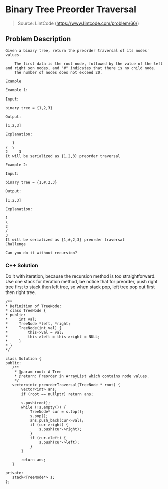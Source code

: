 # Binary Tree Preorder Traversal
> Source: LintCode (https://www.lintcode.com/problem/66/)
## Problem Description
```
Given a binary tree, return the preorder traversal of its nodes' values.

    The first data is the root node, followed by the value of the left and right son nodes, and "#" indicates that there is no child node.
    The number of nodes does not exceed 20.

Example

Example 1:

Input:

binary tree = {1,2,3}

Output:

[1,2,3]

Explanation:

   1
/  \
2     3
It will be serialized as {1,2,3} preorder traversal

Example 2:

Input:

binary tree = {1,#,2,3}

Output:

[1,2,3]

Explanation:

1
\
2
/
3
It will be serialized as {1,#,2,3} preorder traversal
Challenge

Can you do it without recursion?

```

 ### C++ Solution
Do it with iteration, because the recursion method is too straightforward. 
Use one stack for iteration method, be notice that for preorder, 
push right tree first to stack then left tree, so when stack pop, left tree pop out first then right tree.
 
 ```
 /**
 * Definition of TreeNode:
 * class TreeNode {
 * public:
 *     int val;
 *     TreeNode *left, *right;
 *     TreeNode(int val) {
 *         this->val = val;
 *         this->left = this->right = NULL;
 *     }
 * }
 */

class Solution {
public:
    /**
     * @param root: A Tree
     * @return: Preorder in ArrayList which contains node values.
     */
    vector<int> preorderTraversal(TreeNode * root) {
        vector<int> ans;
        if (root == nullptr) return ans;

        s.push(root);
        while (!s.empty()) {
            TreeNode* cur = s.top();
            s.pop();
            ans.push_back(cur->val);
            if (cur->right) {
                s.push(cur->right);
            }            
            if (cur->left) {
                s.push(cur->left);
            }
        }

        return ans;
    }

private:
    stack<TreeNode*> s;
};
 ```
 